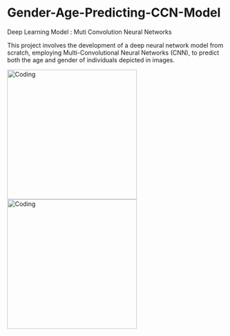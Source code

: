 # Gender-Age-Predicting-CCN-Model

Deep Learning Model : Muti Convolution Neural Networks

This project involves the development of a deep neural network model from scratch, employing Multi-Convolutional Neural Networks (CNN), to predict both the age and gender of individuals depicted in images. <br>

<img class="rght" alt="Coding" width="300" src="https://miro.medium.com/v2/resize:fit:1100/format:webp/0*zADmyHH92LZPdnmj.gif">
<img class="left" alt="Coding" width="300" src="https://static.wixstatic.com/media/750a54_7babaef7fd00430b9d67daab50c40a8e~mv2.gif">
